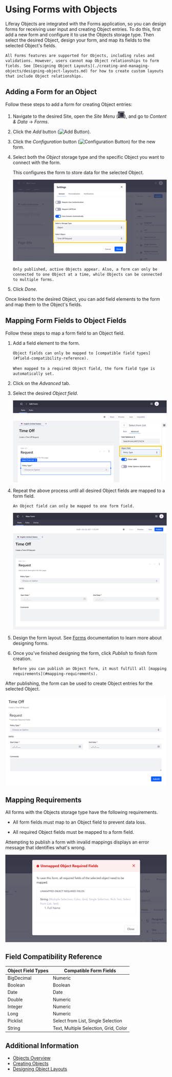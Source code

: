 # Using Forms with Objects

Liferay Objects are integrated with the Forms application, so you can design forms for receiving user input and creating Object entries. To do this, first add a new form and configure it to use the Objects storage type. Then select the desired Object, design your form, and map its fields to the selected Object's fields.

```{note}
All Forms features are supported for Objects, including rules and validations. However, users cannot map Object relationships to form fields. See [Designing Object Layouts](./creating-and-managing-objects/designing-object-layouts.md) for how to create custom layouts that include Object relationships.
```

## Adding a Form for an Object

Follow these steps to add a form for creating Object entries:

1. Navigate to the desired Site, open the *Site Menu* (![Site Menu](../../images/icon-menu.png)), and go to *Content & Data* &rarr; *Forms*.

1. Click the *Add* button (![Add Button](../../images/icon-add.png)).

1. Click the *Configuration* button (![Configuration Button](../../images/icon-cog.png)) for the new form.

1. Select both the *Object* storage type and the specific Object you want to connect with the form.

   This configures the form to store data for the selected Object.

   ![Select both the Object storage type and the desired Object.](./using-forms-with-objects/images/01.png)

   ```{note}
   Only published, active Objects appear. Also, a form can only be connected to one Object at a time, while Objects can be connected to multiple forms.
   ```

1. Click *Done*.

Once linked to the desired Object, you can add field elements to the form and map them to the Object's fields.

## Mapping Form Fields to Object Fields

Follow these steps to map a form field to an Object field.

1. Add a field element to the form.

   ```{important}
   Object fields can only be mapped to [compatible field types](#field-compatibility-reference).

   When mapped to a required Object field, the form field type is automatically set. 
   ```

1. Click on the *Advanced* tab.

1. Select the desired *Object field*.

   ![In the Advanced tab, select the desired Object field.](./using-forms-with-objects/images/02.png)

1. Repeat the above process until all desired Object fields are mapped to a form field.

   ```{note}
   An Object field can only be mapped to one form field.
   ```

   ![Map all desired Object fields to the form fields.](./using-forms-with-objects/images/03.png)

1. Design the form layout. See [Forms](../../process-automation/forms.md) documentation to learn more about designing forms.

1. Once you've finished designing the form, click *Publish* to finish form creation.

   ```{important}
   Before you can publish an Object form, it must fulfill all [mapping requirements](#mapping-requirements).
   ```

After publishing, the form can be used to create Object entries for the selected Object.

![Use the published form to create Object entries.](./using-forms-with-objects/images/04.png)

## Mapping Requirements

All forms with the Objects storage type have the following requirements.

* All form fields must map to an Object field to prevent data loss.

* All required Object fields must be mapped to a form field.

Attempting to publish a form with invalid mappings displays an error message that identifies what's wrong.

![Attempting to publish a form with invalid mappings displays an error message.](./using-forms-with-objects/images/05.png)

## Field Compatibility Reference

| Object Field Types | Compatible Form Fields |
| --- | --- |
| BigDecimal | Numeric |
| Boolean | Boolean |
| Date | Date |
| Double | Numeric |
| Integer | Numeric |
| Long | Numeric |
| Picklist | Select from List, Single Selection |
| String | Text, Multiple Selection, Grid, Color |

## Additional Information

* [Objects Overview](../objects.md)
* [Creating Objects](./creating-and-managing-objects/creating-objects.md)
* [Designing Object Layouts](./creating-and-managing-objects/designing-object-layouts.md)
